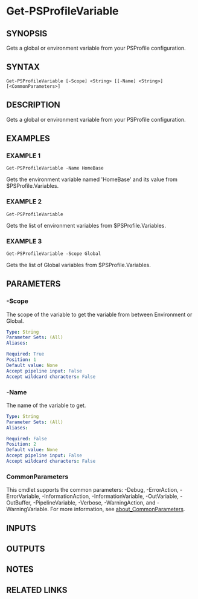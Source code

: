 # Get-PSProfileVariable

## SYNOPSIS
Gets a global or environment variable from your PSProfile configuration.

## SYNTAX

```
Get-PSProfileVariable [-Scope] <String> [[-Name] <String>] [<CommonParameters>]
```

## DESCRIPTION
Gets a global or environment variable from your PSProfile configuration.

## EXAMPLES

### EXAMPLE 1
```
Get-PSProfileVariable -Name HomeBase
```

Gets the environment variable named 'HomeBase' and its value from $PSProfile.Variables.

### EXAMPLE 2
```
Get-PSProfileVariable
```

Gets the list of environment variables from $PSProfile.Variables.

### EXAMPLE 3
```
Get-PSProfileVariable -Scope Global
```

Gets the list of Global variables from $PSProfile.Variables.

## PARAMETERS

### -Scope
The scope of the variable to get the variable from between Environment or Global.

```yaml
Type: String
Parameter Sets: (All)
Aliases:

Required: True
Position: 1
Default value: None
Accept pipeline input: False
Accept wildcard characters: False
```

### -Name
The name of the variable to get.

```yaml
Type: String
Parameter Sets: (All)
Aliases:

Required: False
Position: 2
Default value: None
Accept pipeline input: False
Accept wildcard characters: False
```

### CommonParameters
This cmdlet supports the common parameters: -Debug, -ErrorAction, -ErrorVariable, -InformationAction, -InformationVariable, -OutVariable, -OutBuffer, -PipelineVariable, -Verbose, -WarningAction, and -WarningVariable. For more information, see [about_CommonParameters](http://go.microsoft.com/fwlink/?LinkID=113216).

## INPUTS

## OUTPUTS

## NOTES

## RELATED LINKS
